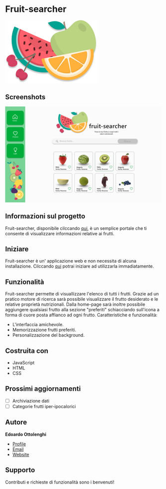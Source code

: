 # Fruit-searcher
![image alt ><](assets/img/gruppo-frutta.png)


## Screenshots


![Home Page](assets/img/home.png)



## Informazioni sul progetto


Fruit-searcher, disponibile cilccando [qui](https://fruit-searcher.netlify.app/), è un semplice portale che ti consente di visualizzare informazioni relative ai frutti.

## Iniziare


Fruit-searcher è un' applicazione web e non necessita di alcuna installazione.
Cilccando [qui](https://fruit-searcher.netlify.app/) potrai iniziare ad utilizzarla immadiatamente.


## Funzionalità


Fruit-searcher permette di visuallizzare l'elenco di tutti i frutti. Grazie ad un pratico motore di ricerca sarà possibile visualizzare il frutto desiderato e le relative proprietà nutrizionali.
Dalla home-page sarà inoltre possibile aggiungere qualsiasi frutto alla sezione "preferiti" schiacciando sull'icona a forma di cuore posta affianco ad ogni frutto.
Caratteristiche e funzionalità:
- L'interfaccia amichevole.
- Memorizzazione frutti preferiti.
- Personalizzazione del background.


## Costruita con


- JavaScript
- HTML
- CSS

## Prossimi aggiornamenti


- [ ] Archiviazione dati
- [ ] Categorie frutti iper-ipocalorici

## Autore


**Edoardo Ottolenghi**

- [Profile](https://github.com/Edo-01 "Edoardo Ottolenghi")
- [Email](mailto:edoardo.ottolenghi@gmail.com?subject=Hi "Hi!")
- [Website](https://edo-01.github.io/E.O-Web-Site/)

## Supporto


Contributi e richieste di funzionalità sono i benvenuti!

